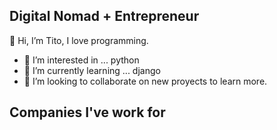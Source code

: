 ## Digital Nomad + Entrepreneur ##

👋 Hi, I’m Tito, I love programming.


- 👀 I’m interested in ... python
- 🌱 I’m currently learning ... django
- 💞️ I’m looking to collaborate on new proyects to learn more.


## Companies I've work for


<!---
hobeal/hobeal is a ✨ special ✨ repository because its `README.md` (this file) appears on your GitHub profile.
You can click the Preview link to tak

